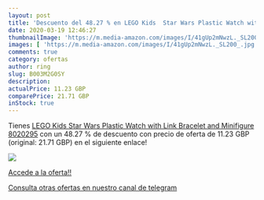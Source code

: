 ```yaml
---
layout: post
title: 'Descuento del 48.27 % en LEGO Kids  Star Wars Plastic Watch with '
date: 2020-03-19 12:46:27
thumbnailImage: 'https://m.media-amazon.com/images/I/41gUp2mNwzL._SL200_.jpg'
images: [ 'https://m.media-amazon.com/images/I/41gUp2mNwzL._SL200_.jpg' ]
comments: true
category: ofertas
author: ring
slug: B003M2G0SY
description:
actualPrice: 11.23 GBP
comparePrice: 21.71 GBP
inStock: true
---
```


Tienes [LEGO Kids  Star Wars Plastic Watch with Link Bracelet and Minifigure 8020295](https://www.amazon.com/dp/B003M2G0SY/?tag=redken08-20) con un 48.27 % de descuento con precio de oferta de 11.23 GBP (original: 21.71 GBP) en el siguiente enlace!

[![](https://m.media-amazon.com/images/I/41gUp2mNwzL._SL200_.jpg)](https://www.amazon.com/dp/B003M2G0SY/?tag=redken08-20)

[Accede a la oferta!!](https://www.amazon.com/dp/B003M2G0SY/?tag=redken08-20)

[Consulta otras ofertas en nuestro canal de telegram](https://t.me/s/ofertas25)
